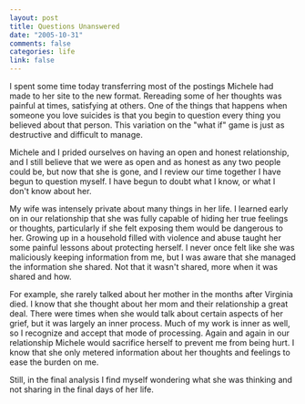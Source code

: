 ```yaml
--- 
layout: post
title: Questions Unanswered
date: "2005-10-31"
comments: false
categories: life
link: false
---
```

I spent some time today transferring most of the postings Michele had made to her site to the new format. Rereading some of her thoughts was painful at times, satisfying at others. One of the things that happens when someone you love suicides is that you begin to question every thing you believed about that person. This variation on the "what if" game is just as destructive and difficult to manage.

Michele and I prided ourselves on having an open and honest relationship, and I still believe that we were as open and as honest as any two people could be, but now that she is gone, and I review our time together I have begun to question myself. I have begun to doubt what I know, or what I don't know about her.

My wife was intensely private about many things in her life. I learned early on in our relationship that she was fully capable of hiding her true feelings or thoughts, particularly if she felt exposing them would be dangerous to her. Growing up in a household filled with violence and abuse taught her some painful lessons about protecting herself. I never once felt like she was maliciously keeping information from me, but I was aware that she managed the information she shared. Not that it wasn't shared, more when it was shared and how.

For example, she rarely talked about her mother in the months after Virginia died. I know that she thought about her mom and their relationship a great deal. There were times when she would talk about certain aspects of her grief, but it was largely an inner process. Much of my work is inner as well, so I recognize and accept that mode of processing. Again and again in our relationship Michele would sacrifice herself to prevent me from being hurt. I know that she only metered information about her thoughts and feelings to ease the burden on me.

Still, in the final analysis I find myself wondering what she was thinking and not sharing in the final days of her life.

